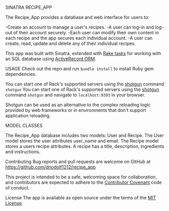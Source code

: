 
SINATRA RECIPE_APP

The Recipe_App provides a database and web interface for users to:

-Create an account to manage a user's recipes.
-A user can log-in and log-out of their account securely.
-Each user can modify their own content in each recipe and the app secures each individual account.
-A user can create, read, update and delete any of their individual recipes.

This app was built with Sinatra, extended with [Rake tasks](https://github.com/ruby/rake) for working with an SQL database using [ActiveRecord ORM](https://github.com/rails/rails/tree/master/activerecord).

USAGE
Check out the repo and run ```bundle install``` to install Ruby gem dependencies.

You can start one of Rack's supported servers using the [shotgun](https://github.com/rtomayko/shotgun) command ```shotgun```	You can start one of Rack's supported servers using the [shotgun](https://github.com/rtomayko/shotgun) command ```shotgun``` and navigate to `localhost:9393` in your browser.

Shotgun can be used as an alternative to the complex reloading logic provided by web frameworks or in environments that don't support application reloading.

MODEL CLASSES

The Recipe_App database includes two models: User and Recipe. The User model stores the user attributes user_name and email. The Recipe model stores a users recipe attributes. A recipe has a title, description, ingredients and instructions.

Contributing
Bug reports and pull requests are welcome on GitHub at  https://github.com/dnodolf1212/recipe_app


This project is intended to be a safe, welcoming space for collaboration, and contributors are expected to adhere to the [Contributor Covenant](https://github.com/dannyd4315/worlds-best-restaurants-cli-gem/blob/master/contributor-covenant.org) code of conduct.

License
The app is available as open source under the terms of the [MIT License](http://opensource.org/licenses/MIT).